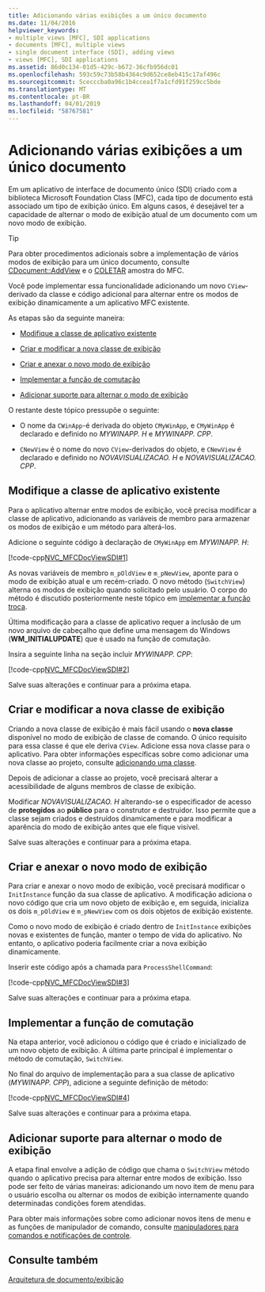 ```yaml
---
title: Adicionando várias exibições a um único documento
ms.date: 11/04/2016
helpviewer_keywords:
- multiple views [MFC], SDI applications
- documents [MFC], multiple views
- single document interface (SDI), adding views
- views [MFC], SDI applications
ms.assetid: 86d0c134-01d5-429c-b672-36cfb956dc01
ms.openlocfilehash: 593c59c73b58b4364c9d652ce8eb415c17af496c
ms.sourcegitcommit: 5cecccba0a96c1b4ccea1f7a1cfd91f259cc5bde
ms.translationtype: MT
ms.contentlocale: pt-BR
ms.lasthandoff: 04/01/2019
ms.locfileid: "58767581"
---
```

# <a name="adding-multiple-views-to-a-single-document"></a>Adicionando várias exibições a um único documento

Em um aplicativo de interface de documento único (SDI) criado com a biblioteca Microsoft Foundation Class (MFC), cada tipo de documento está associado um tipo de exibição único. Em alguns casos, é desejável ter a capacidade de alternar o modo de exibição atual de um documento com um novo modo de exibição.

> [!TIP]
>  Para obter procedimentos adicionais sobre a implementação de vários modos de exibição para um único documento, consulte [CDocument::AddView](../mfc/reference/cdocument-class.md#addview) e o [COLETAR](../overview/visual-cpp-samples.md) amostra do MFC.

Você pode implementar essa funcionalidade adicionando um novo `CView`-derivado da classe e código adicional para alternar entre os modos de exibição dinamicamente a um aplicativo MFC existente.

As etapas são da seguinte maneira:

- [Modifique a classe de aplicativo existente](#vcconmodifyexistingapplicationa1)

- [Criar e modificar a nova classe de exibição](#vcconnewviewclassa2)

- [Criar e anexar o novo modo de exibição](#vcconattachnewviewa3)

- [Implementar a função de comutação](#vcconswitchingfunctiona4)

- [Adicionar suporte para alternar o modo de exibição](#vcconswitchingtheviewa5)

O restante deste tópico pressupõe o seguinte:

- O nome da `CWinApp`-é derivada do objeto `CMyWinApp`, e `CMyWinApp` é declarado e definido no *MYWINAPP. H* e *MYWINAPP. CPP*.

- `CNewView` é o nome do novo `CView`-derivados do objeto, e `CNewView` é declarado e definido no *NOVAVISUALIZACAO. H* e *NOVAVISUALIZACAO. CPP*.

##  <a name="vcconmodifyexistingapplicationa1"></a> Modifique a classe de aplicativo existente

Para o aplicativo alternar entre modos de exibição, você precisa modificar a classe de aplicativo, adicionando as variáveis de membro para armazenar os modos de exibição e um método para alterá-los.

Adicione o seguinte código à declaração de `CMyWinApp` em *MYWINAPP. H*:

[!code-cpp[NVC_MFCDocViewSDI#1](../mfc/codesnippet/cpp/adding-multiple-views-to-a-single-document_1.h)]

As novas variáveis de membro `m_pOldView` e `m_pNewView`, aponte para o modo de exibição atual e um recém-criado. O novo método (`SwitchView`) alterna os modos de exibição quando solicitado pelo usuário. O corpo do método é discutido posteriormente neste tópico em [implementar a função troca](#vcconswitchingfunctiona4).

Última modificação para a classe de aplicativo requer a inclusão de um novo arquivo de cabeçalho que define uma mensagem do Windows (**WM_INITIALUPDATE**) que é usado na função de comutação.

Insira a seguinte linha na seção incluir *MYWINAPP. CPP*:

[!code-cpp[NVC_MFCDocViewSDI#2](../mfc/codesnippet/cpp/adding-multiple-views-to-a-single-document_2.cpp)]

Salve suas alterações e continuar para a próxima etapa.

##  <a name="vcconnewviewclassa2"></a> Criar e modificar a nova classe de exibição

Criando a nova classe de exibição é mais fácil usando o **nova classe** disponível no modo de exibição de classe de comando. O único requisito para essa classe é que ele deriva `CView`. Adicione essa nova classe para o aplicativo. Para obter informações específicas sobre como adicionar uma nova classe ao projeto, consulte [adicionando uma classe](../ide/adding-a-class-visual-cpp.md).

Depois de adicionar a classe ao projeto, você precisará alterar a acessibilidade de alguns membros de classe de exibição.

Modificar *NOVAVISUALIZACAO. H* alterando-se o especificador de acesso de **protegidos** ao **público** para o construtor e destruidor. Isso permite que a classe sejam criados e destruídos dinamicamente e para modificar a aparência do modo de exibição antes que ele fique visível.

Salve suas alterações e continuar para a próxima etapa.

##  <a name="vcconattachnewviewa3"></a> Criar e anexar o novo modo de exibição

Para criar e anexar o novo modo de exibição, você precisará modificar o `InitInstance` função da sua classe de aplicativo. A modificação adiciona o novo código que cria um novo objeto de exibição e, em seguida, inicializa os dois `m_pOldView` e `m_pNewView` com os dois objetos de exibição existente.

Como o novo modo de exibição é criado dentro de `InitInstance` exibições novas e existentes de função, manter o tempo de vida do aplicativo. No entanto, o aplicativo poderia facilmente criar a nova exibição dinamicamente.

Inserir este código após a chamada para `ProcessShellCommand`:

[!code-cpp[NVC_MFCDocViewSDI#3](../mfc/codesnippet/cpp/adding-multiple-views-to-a-single-document_3.cpp)]

Salve suas alterações e continuar para a próxima etapa.

##  <a name="vcconswitchingfunctiona4"></a> Implementar a função de comutação

Na etapa anterior, você adicionou o código que é criado e inicializado de um novo objeto de exibição. A última parte principal é implementar o método de comutação, `SwitchView`.

No final do arquivo de implementação para a sua classe de aplicativo (*MYWINAPP. CPP*), adicione a seguinte definição de método:

[!code-cpp[NVC_MFCDocViewSDI#4](../mfc/codesnippet/cpp/adding-multiple-views-to-a-single-document_4.cpp)]

Salve suas alterações e continuar para a próxima etapa.

##  <a name="vcconswitchingtheviewa5"></a> Adicionar suporte para alternar o modo de exibição

A etapa final envolve a adição de código que chama o `SwitchView` método quando o aplicativo precisa para alternar entre modos de exibição. Isso pode ser feito de várias maneiras: adicionando um novo item de menu para o usuário escolha ou alternar os modos de exibição internamente quando determinadas condições forem atendidas.

Para obter mais informações sobre como adicionar novos itens de menu e as funções de manipulador de comando, consulte [manipuladores para comandos e notificações de controle](../mfc/handlers-for-commands-and-control-notifications.md).

## <a name="see-also"></a>Consulte também

[Arquitetura de documento/exibição](../mfc/document-view-architecture.md)
